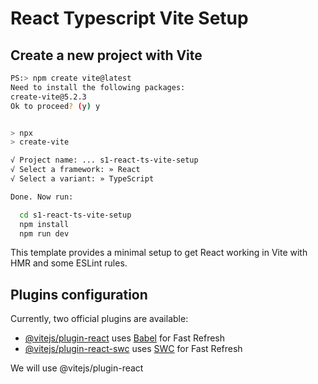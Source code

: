 # React Typescript Vite Setup

## Create a new project with Vite

```bash
PS:> npm create vite@latest
Need to install the following packages:
create-vite@5.2.3
Ok to proceed? (y) y


> npx
> create-vite

√ Project name: ... s1-react-ts-vite-setup
√ Select a framework: » React
√ Select a variant: » TypeScript

Done. Now run:

  cd s1-react-ts-vite-setup
  npm install
  npm run dev
```
This template provides a minimal setup to get React working in Vite with HMR and some ESLint rules.

## Plugins configuration

Currently, two official plugins are available:

- [@vitejs/plugin-react](https://github.com/vitejs/vite-plugin-react/blob/main/packages/plugin-react/README.md) uses [Babel](https://babeljs.io/) for Fast Refresh
- [@vitejs/plugin-react-swc](https://github.com/vitejs/vite-plugin-react-swc) uses [SWC](https://swc.rs/) for Fast Refresh

We will use @vitejs/plugin-react